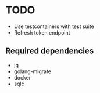 # TODO

- Use testcontainers with test suite
- Refresh token endpoint

## Required dependencies

- jq
- golang-migrate
- docker
- sqlc
